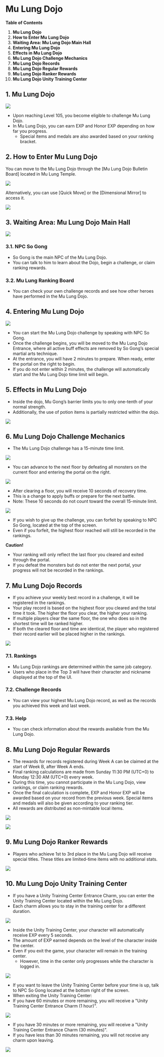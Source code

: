 # Mu Lung Dojo

**Table of Contents**

1.  **Mu Lung Dojo**
2.  **How to Enter Mu Lung Dojo**
3.  **Waiting Area: Mu Lung Dojo Main Hall**
4.  **Entering Mu Lung Dojo**
5.  **Effects in Mu Lung Dojo**
6.  **Mu Lung Dojo Challenge Mechanics**
7.  **Mu Lung Dojo Records**
8.  **Mu Lung Dojo Regular Rewards**
9.  **Mu Lung Dojo Ranker Rewards**
10.  **Mu Lung Dojo Unity Training Center**
## 1. Mu Lung Dojo

![](images/msn-101/beginners-guide/monster-and-dungeon/image_1747236330034_972.png)

*   Upon reaching Level 105, you become eligible to challenge Mu Lung Dojo.
*   In Mu Lung Dojo, you can earn EXP and Honor EXP depending on how far you progress.
    *   Special items and medals are also awarded based on your ranking bracket.
## 2. How to Enter Mu Lung Dojo

You can move to the Mu Lung Dojo through the \[Mu Lung Dojo Bulletin Board\] located in Mu Lung Temple.

![](images/msn-101/beginners-guide/monster-and-dungeon/image_1747236330034_3.png)

Alternatively, you can use \[Quick Move\] or the \[Dimensional Mirror\] to access it.

![](images/msn-101/beginners-guide/monster-and-dungeon/image_1747236330034_725.png)

## 3. Waiting Area: Mu Lung Dojo Main Hall

![](images/msn-101/beginners-guide/monster-and-dungeon/image_1747236330034_746.png)

### 3.1. NPC So Gong
*   So Gong is the main NPC of the Mu Lung Dojo.
*   You can talk to him to learn about the Dojo, begin a challenge, or claim ranking rewards.
### 3.2. Mu Lung Ranking Board
*   You can check your own challenge records and see how other heroes have performed in the Mu Lung Dojo.
## 4. Entering Mu Lung Dojo

![](images/msn-101/beginners-guide/monster-and-dungeon/image_1747236330034_644.png)

*   You can start the Mu Lung Dojo challenge by speaking with NPC So Gong.
*   Once the challenge begins, you will be moved to the Mu Lung Dojo Entrance, where all active buff effects are removed by So Gong’s special martial arts technique.
*   At the entrance, you will have 2 minutes to prepare. When ready, enter the portal on the right to begin.
*   If you do not enter within 2 minutes, the challenge will automatically start and the Mu Lung Dojo time limit will begin.
## 5. Effects in Mu Lung Dojo
*   Inside the dojo, Mu Gong’s barrier limits you to only one-tenth of your normal strength.
*   Additionally, the use of potion items is partially restricted within the dojo.

![](images/msn-101/beginners-guide/monster-and-dungeon/image_1747236330034_612.png)

## 6. Mu Lung Dojo Challenge Mechanics
*   The Mu Lung Dojo challenge has a 15-minute time limit.

![](images/msn-101/beginners-guide/monster-and-dungeon/image_1747236330034_369.png)

*   You can advance to the next floor by defeating all monsters on the current floor and entering the portal on the right.

![](images/msn-101/beginners-guide/monster-and-dungeon/image_1747236330034_729.png)

*   After clearing a floor, you will receive 10 seconds of recovery time.
*   This is a change to apply buffs or prepare for the next battle.
*   Note: These 10 seconds do not count toward the overall 15-minute limit.

![](images/msn-101/beginners-guide/monster-and-dungeon/image_1747236330034_396.png)

*   If you wish to give up the challenge, you can forfeit by speaking to NPC So Gong, located at the top of the screen.
*   Even if you forfeit, the highest floor reached will still be recorded in the rankings.

**Caution!**

*   Your ranking will only reflect the last floor you cleared and exited through the portal.
*   If you defeat the monsters but do not enter the next portal, your progress will not be recorded in the rankings.
## 7. Mu Lung Dojo Records
*   If you achieve your weekly best record in a challenge, it will be registered in the rankings.
*   Your play record is based on the highest floor you cleared and the total time it took. The higher the floor you clear, the higher your ranking.
*   If multiple players clear the same floor, the one who does so in the shortest time will be ranked higher.
*   If both the cleared floor and time are identical, the player who registered their record earlier will be placed higher in the rankings.

![](images/msn-101/beginners-guide/monster-and-dungeon/image_1747236330034_810.png)

### 7.1. Rankings
*   Mu Lung Dojo rankings are determined within the same job category.
*   Users who place in the Top 3 will have their character and nickname displayed at the top of the UI.
### 7.2. Challenge Records
*   You can view your highest Mu Lung Dojo record, as well as the records you achieved this week and last week.
### 7.3. Help
*   You can check information about the rewards available from the Mu Lung Dojo.
## 8. Mu Lung Dojo Regular Rewards
*   The rewards for records registered during Week A can be claimed at the start of Week B, after Week A ends.
*   Final ranking calculations are made from Sunday 11:30 PM (UTC+0) to Monday 12:30 AM (UTC+0) every week.
*   During this time, you cannot participate in the Mu Lung Dojo, view rankings, or claim ranking rewards.
*   Once the final calculation is complete, EXP and Honor EXP will be awarded based on your record from the previous week. Special items and medals will also be given according to your ranking tier.
*   All rewards are distributed as non-mintable local items.

![](images/msn-101/beginners-guide/monster-and-dungeon/image_1747236330034_856.png)

![](images/msn-101/beginners-guide/monster-and-dungeon/image_1747236330034_795.png)

## 9. Mu Lung Dojo Ranker Rewards
*   Players who achieve 1st to 3rd place in the Mu Lung Dojo will receive special titles. These titles are limited-time items with no additional stats.

![](images/msn-101/beginners-guide/monster-and-dungeon/image_1747236330034_74.png)

## 10. Mu Lung Dojo Unity Training Center
*   If you have a Unity Training Center Entrance Charm, you can enter the Unity Training Center located within the Mu Lung Dojo.
*   Each charm allows you to stay in the training center for a different duration.

![](images/msn-101/beginners-guide/monster-and-dungeon/image_1747236330034_950.png)

*   Inside the Unity Training Center, your character will automatically receive EXP every 5 seconds.
*   The amount of EXP earned depends on the level of the character inside the center.
*   Even if you exit the game, your character will remain in the training center.
    *   However, time in the center only progresses while the character is logged in.

![](images/msn-101/beginners-guide/monster-and-dungeon/image_1747236330034_35.png)

*   If you want to leave the Unity Training Center before your time is up, talk to NPC So Gong located at the bottom right of the screen.
*   When exiting the Unity Training Center:
*   If you have 60 minutes or more remaining, you will receive a "Unity Training Center Entrance Charm (1 hour)".

![](images/msn-101/beginners-guide/monster-and-dungeon/image_1747236330034_815.png)

*   If you have 30 minutes or more remaining, you will receive a "Unity Training Center Entrance Charm (30 minutes)".
*   If you have less than 30 minutes remaining, you will not receive any charm upon leaving.

![](images/msn-101/beginners-guide/monster-and-dungeon/image_1747236330034_763.png)